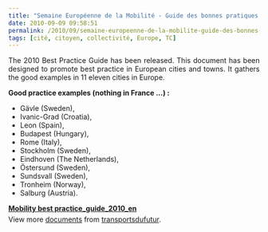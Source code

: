 ```yaml
---
title: "Semaine Européenne de la Mobilité - Guide des bonnes pratiques 2010"
date: 2010-09-09 09:58:51
permalink: /2010/09/semaine-europeenne-de-la-mobilite-guide-des-bonnes-pratiques-2010.html
tags: [cité, citoyen, collectivité, Europe, TC]
---
```


<p style="text-align: justify">The 2010 Best Practice Guide has been released. This document has been designed to promote best practice in European cities and towns. It gathers the good examples in 11 eleven cities in Europe.</p> <p style="text-align: justify"><strong>Good practice examples (nothing in France ...) :</strong></p> <ul> <li>Gävle (Sweden),</li> <li>Ivanic-Grad (Croatia),</li> <li>Leon (Spain),</li> <li>Budapest (Hungary),</li> <li>Rome (Italy),</li> <li>Stockholm (Sweden),</li> <li>Eindhoven (The Netherlands),</li> <li>Östersund (Sweden),</li> <li>Sundsvall (Sweden),</li> <li>Tronheim (Norway),</li> <li>Salburg (Austria).</li> </ul> <div id="__ss_5161640" style="width: 477px"><strong style="margin: 12px 0 4px"><a href="http://www.slideshare.net/transportsdufutur/mobility-best-practiceguide2010en" title="Mobility best practice_guide_2010_en">Mobility best practice_guide_2010_en</a></strong>        <div style="padding: 5px 0 12px">View more <a href="http://www.slideshare.net/">documents</a> from <a href="http://www.slideshare.net/transportsdufutur">transportsdufutur</a>.</div> </div>

